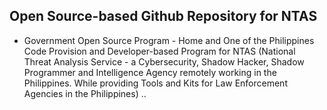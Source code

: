 ## Open Source-based Github Repository for NTAS

* Government Open Source Program - Home and One of the Philippines Code Provision and Developer-based Program for NTAS (National Threat Analysis Service - a Cybersecurity, Shadow Hacker, Shadow Programmer and Intelligence Agency remotely working in the Philippines. While providing Tools and Kits for Law Enforcement Agencies in the Philippines) ..
